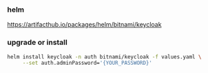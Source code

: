 ### helm

https://artifacthub.io/packages/helm/bitnami/keycloak

### upgrade or install

```sh
helm install keycloak -n auth bitnami/keycloak -f values.yaml \
     --set auth.adminPassword='{YOUR_PASSWORD}'
```
